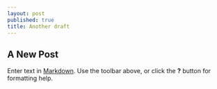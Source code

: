 ```yaml
---
layout: post
published: true
title: Another draft
---
```


## A New Post

Enter text in [Markdown](http://daringfireball.net/projects/markdown/). Use the toolbar above, or click the **?** button for formatting help.
